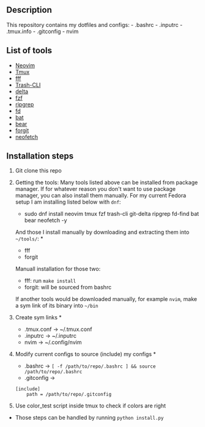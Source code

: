 ## Description
This repository contains my dotfiles and configs:
    - .bashrc
    - .inputrc
    - .tmux.info
    - .gitconfig
    - nvim

## List of tools
- [Neovim](https://github.com/neovim/neovim)
- [Tmux](https://github.com/tmux/tmux)
- [fff](https://github.com/dylanaraps/fff)
- [Trash-CLI](https://github.com/andreafrancia/trash-cli)
- [delta](https://github.com/dandavison/delta)
- [fzf](https://github.com/junegunn/fzf)
- [ripgrep](https://github.com/BurntSushi/ripgrep)
- [fd](https://github.com/sharkdp/fd)
- [bat](https://github.com/sharkdp/bat)
- [bear](https://github.com/rizsotto/Bear)
- [forgit](https://github.com/wfxr/forgit)
- [neofetch](https://github.com/dylanaraps/neofetch)

## Installation steps
1. Git clone this repo
2. Getting the tools:
    Many tools listed above can be installed from package manager. If for whatever reason you don't want to use package manager, you can also install them manually.
    For my current Fedora setup I am installing listed below with `dnf`:
    - sudo dnf install neovim tmux fzf trash-cli git-delta ripgrep fd-find bat bear neofetch -y

    And those I install manually by downloading and extracting them into `~/tools/`: *
    - fff
    - forgit

    Manuall installation for those two:
    - fff: run `make install`
    - forgit: will be sourced from bashrc

    If another tools would be downloaded manually, for example `nvim`, make a sym link of its binary into `~/bin`

3. Create sym links *
    - .tmux.conf -> ~/.tmux.conf
    - .inputrc -> ~/.inputrc
    - nvim -> ~/.config/nvim

4. Modify current configs to source (include) my configs *
    - .bashrc -> `[ -f /path/to/repo/.bashrc ] && source /path/to/repo/.bashrc`
    - .gitconfig ->
    ```
    [include]
        path = /path/to/repo/.gitconfig
    ```

5. Use color_test script inside tmux to check if colors are right

* Those steps can be handled by running `python install.py`


